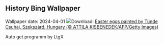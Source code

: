 ## History Bing Wallpaper
Wallpaper date: 2024-04-01
![](https://www.bing.com/th?id=OHR.HungarianEggs_EN-US3026213374_UHD.jpg&w=1000)Download: [Easter eggs painted by Tünde Csuhaj, Szekszárd, Hungary (© ATTILA KISBENEDEK/AFP/Getty Images)](https://www.bing.com/th?id=OHR.HungarianEggs_EN-US3026213374_UHD.jpg)

Auto get programm by LtgX
